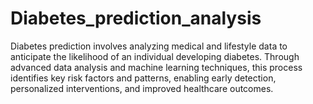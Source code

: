 # Diabetes_prediction_analysis
 Diabetes prediction involves analyzing medical and lifestyle data to anticipate the likelihood of an individual developing diabetes. Through advanced data analysis and machine learning techniques, this process identifies key risk factors and patterns, enabling early detection, personalized interventions, and improved healthcare outcomes.
